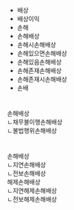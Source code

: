 - 배상
- 배상이익
- 손해
- 손해배상
- 손해시손해배상
- 손해있으면손해배상
- 손해있음손해배상
- 손해존재손해배상
- 손해존재시손해배상
- 손배


#
손해배상  
ㄴ채무불이행손해배상  
ㄴ불법행위손해배상  


#
손해배상  
ㄴ지연손해배상  
ㄴ전보손해배상  
해제손해배상  
ㄴ지연해제손해배상  
ㄴ전보해제손해배상  
